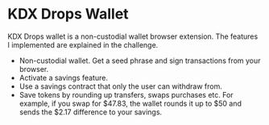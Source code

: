 # KDX Drops Wallet

KDX Drops wallet is a non-custodial wallet browser extension. The features I implemented are explained in the challenge.

- Non-custodial wallet. Get a seed phrase and sign transactions from your browser.
- Activate a savings feature.
- Use a savings contract that only the user can withdraw from. 
- Save tokens by rounding up transfers, swaps purchases etc. For example, if you swap for $47.83, the wallet rounds it up to $50 and sends the $2.17 difference to your savings.